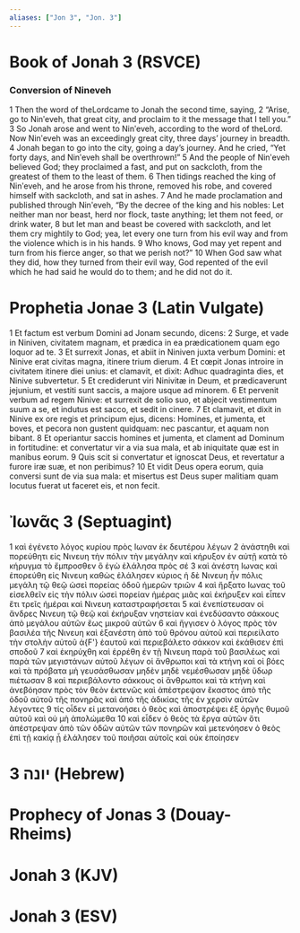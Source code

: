 ```yaml
---
aliases: ["Jon 3", "Jon. 3"]
---
```



# Book of Jonah 3 (RSVCE)

### Conversion of Nineveh
1 Then the word of theLordcame to Jonah the second time, saying,
2 “Arise, go to Ninʹeveh, that great city, and proclaim to it the message that I tell you.”
3 So Jonah arose and went to Ninʹeveh, according to the word of theLord. Now Ninʹeveh was an exceedingly great city, three days’ journey in breadth.
4 Jonah began to go into the city, going a day’s journey. And he cried, “Yet forty days, and Ninʹeveh shall be overthrown!”
5 And the people of Ninʹeveh believed God; they proclaimed a fast, and put on sackcloth, from the greatest of them to the least of them.
6 Then tidings reached the king of Ninʹeveh, and he arose from his throne, removed his robe, and covered himself with sackcloth, and sat in ashes.
7 And he made proclamation and published through Ninʹeveh, “By the decree of the king and his nobles: Let neither man nor beast, herd nor flock, taste anything; let them not feed, or drink water,
8 but let man and beast be covered with sackcloth, and let them cry mightily to God; yea, let every one turn from his evil way and from the violence which is in his hands.
9 Who knows, God may yet repent and turn from his fierce anger, so that we perish not?”
10 When God saw what they did, how they turned from their evil way, God repented of the evil which he had said he would do to them; and he did not do it.


# Prophetia Jonae 3 (Latin Vulgate)

1 Et factum est verbum Domini ad Jonam secundo, dicens:
2 Surge, et vade in Niniven, civitatem magnam, et prædica in ea prædicationem quam ego loquor ad te.
3 Et surrexit Jonas, et abiit in Niniven juxta verbum Domini: et Ninive erat civitas magna, itinere trium dierum.
4 Et cœpit Jonas introire in civitatem itinere diei unius: et clamavit, et dixit: Adhuc quadraginta dies, et Ninive subvertetur.
5 Et crediderunt viri Ninivitæ in Deum, et prædicaverunt jejunium, et vestiti sunt saccis, a majore usque ad minorem.
6 Et pervenit verbum ad regem Ninive: et surrexit de solio suo, et abjecit vestimentum suum a se, et indutus est sacco, et sedit in cinere.
7 Et clamavit, et dixit in Ninive ex ore regis et principum ejus, dicens: Homines, et jumenta, et boves, et pecora non gustent quidquam: nec pascantur, et aquam non bibant.
8 Et operiantur saccis homines et jumenta, et clament ad Dominum in fortitudine: et convertatur vir a via sua mala, et ab iniquitate quæ est in manibus eorum.
9 Quis scit si convertatur et ignoscat Deus, et revertatur a furore iræ suæ, et non peribimus?
10 Et vidit Deus opera eorum, quia conversi sunt de via sua mala: et misertus est Deus super malitiam quam locutus fuerat ut faceret eis, et non fecit.


# Ἰωνᾶς 3 (Septuagint)

1 καὶ ἐγένετο λόγος κυρίου πρὸς Ιωναν ἐκ δευτέρου λέγων
2 ἀνάστηθι καὶ πορεύθητι εἰς Νινευη τὴν πόλιν τὴν μεγάλην καὶ κήρυξον ἐν αὐτῇ κατὰ τὸ κήρυγμα τὸ ἔμπροσθεν ὃ ἐγὼ ἐλάλησα πρὸς σέ
3 καὶ ἀνέστη Ιωνας καὶ ἐπορεύθη εἰς Νινευη καθὼς ἐλάλησεν κύριος ἡ δὲ Νινευη ἦν πόλις μεγάλη τῷ θεῷ ὡσεὶ πορείας ὁδοῦ ἡμερῶν τριῶν
4 καὶ ἤρξατο Ιωνας τοῦ εἰσελθεῖν εἰς τὴν πόλιν ὡσεὶ πορείαν ἡμέρας μιᾶς καὶ ἐκήρυξεν καὶ εἶπεν ἔτι τρεῖς ἡμέραι καὶ Νινευη καταστραφήσεται
5 καὶ ἐνεπίστευσαν οἱ ἄνδρες Νινευη τῷ θεῷ καὶ ἐκήρυξαν νηστείαν καὶ ἐνεδύσαντο σάκκους ἀπὸ μεγάλου αὐτῶν ἕως μικροῦ αὐτῶν
6 καὶ ἤγγισεν ὁ λόγος πρὸς τὸν βασιλέα τῆς Νινευη καὶ ἐξανέστη ἀπὸ τοῦ θρόνου αὐτοῦ καὶ περιείλατο τὴν στολὴν αὐτοῦ ἀ{F'} ἑαυτοῦ καὶ περιεβάλετο σάκκον καὶ ἐκάθισεν ἐπὶ σποδοῦ
7 καὶ ἐκηρύχθη καὶ ἐρρέθη ἐν τῇ Νινευη παρὰ τοῦ βασιλέως καὶ παρὰ τῶν μεγιστάνων αὐτοῦ λέγων οἱ ἄνθρωποι καὶ τὰ κτήνη καὶ οἱ βόες καὶ τὰ πρόβατα μὴ γευσάσθωσαν μηδὲν μηδὲ νεμέσθωσαν μηδὲ ὕδωρ πιέτωσαν
8 καὶ περιεβάλοντο σάκκους οἱ ἄνθρωποι καὶ τὰ κτήνη καὶ ἀνεβόησαν πρὸς τὸν θεὸν ἐκτενῶς καὶ ἀπέστρεψαν ἕκαστος ἀπὸ τῆς ὁδοῦ αὐτοῦ τῆς πονηρᾶς καὶ ἀπὸ τῆς ἀδικίας τῆς ἐν χερσὶν αὐτῶν λέγοντες
9 τίς οἶδεν εἰ μετανοήσει ὁ θεὸς καὶ ἀποστρέψει ἐξ ὀργῆς θυμοῦ αὐτοῦ καὶ οὐ μὴ ἀπολώμεθα
10 καὶ εἶδεν ὁ θεὸς τὰ ἔργα αὐτῶν ὅτι ἀπέστρεψαν ἀπὸ τῶν ὁδῶν αὐτῶν τῶν πονηρῶν καὶ μετενόησεν ὁ θεὸς ἐπὶ τῇ κακίᾳ ᾗ ἐλάλησεν τοῦ ποιῆσαι αὐτοῖς καὶ οὐκ ἐποίησεν


# 3 יונה (Hebrew)


# Prophecy of Jonas 3 (Douay-Rheims)


# Jonah 3 (KJV)


# Jonah 3 (ESV)


